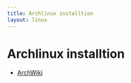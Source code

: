 ```yaml
---
title: Archlinux installtion
layout: linux
---
```


# Archlinux installtion

- [ArchWiki](http://wiki.archlinux.org)
